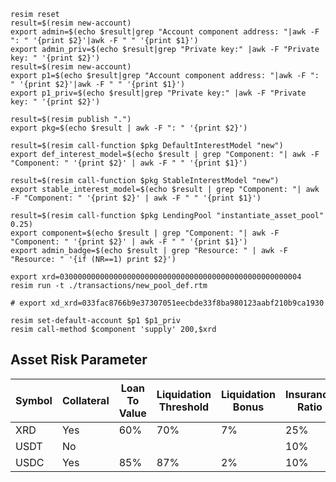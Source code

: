 ```shell
resim reset
result=$(resim new-account)
export admin=$(echo $result|grep "Account component address: "|awk -F ": " '{print $2}'|awk -F " " '{print $1}')
export admin_priv=$(echo $result|grep "Private key:" |awk -F "Private key: " '{print $2}')
result=$(resim new-account)
export p1=$(echo $result|grep "Account component address: "|awk -F ": " '{print $2}'|awk -F " " '{print $1}')
export p1_priv=$(echo $result|grep "Private key:" |awk -F "Private key: " '{print $2}')

result=$(resim publish ".")
export pkg=$(echo $result | awk -F ": " '{print $2}')

result=$(resim call-function $pkg DefaultInterestModel "new")
export def_interest_model=$(echo $result | grep "Component: "| awk -F "Component: " '{print $2}' | awk -F " " '{print $1}')

result=$(resim call-function $pkg StableInterestModel "new")
export stable_interest_model=$(echo $result | grep "Component: "| awk -F "Component: " '{print $2}' | awk -F " " '{print $1}')

result=$(resim call-function $pkg LendingPool "instantiate_asset_pool" 0.25)
export component=$(echo $result | grep "Component: "| awk -F "Component: " '{print $2}' | awk -F " " '{print $1}')
export admin_badge=$(echo $result | grep "Resource: " | awk -F "Resource: " '{if (NR==1) print $2}')

export xrd=030000000000000000000000000000000000000000000000000004
resim run -t ./transactions/new_pool_def.rtm

# export xd_xrd=033fac8766b9e37307051eecbde33f8ba980123aabf210b9ca1930

resim set-default-account $p1 $p1_priv
resim call-method $component 'supply' 200,$xrd
```


## Asset Risk Parameter
|  Symbol  |  Collateral  |  Loan To Value  |  Liquidation Threshold   |  Liquidation Bonus   | Insurance Ratio |
| -------- | ------------ | --------------- | ------------------------ | -------------------- | --------------- |
| XRD      | Yes          | 60%             | 70%                      |  7%                  |  25%            |
| USDT     | No           |                 |                          |                      |  10%            |
| USDC     | Yes          | 85%             | 87%                      |  2%                  |  10%            |